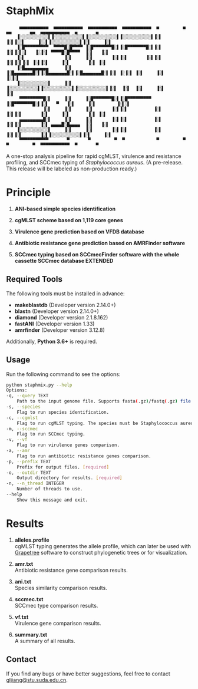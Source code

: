 # StaphMix

         ▄▄▄▄▄▄▄▄▄▄▄  ▄▄▄▄▄▄▄▄▄▄▄  ▄▄▄▄▄▄▄▄▄▄▄  ▄▄▄▄▄▄▄▄▄▄▄  ▄         ▄  ▄▄       ▄▄  ▄▄▄▄▄▄▄▄▄▄▄  ▄       ▄
        ▐░░░░░░░░░░░▌▐░░░░░░░░░░░▌▐░░░░░░░░░░░▌▐░░░░░░░░░░░▌▐░▌       ▐░▌▐░░▌     ▐░░▌▐░░░░░░░░░░░▌▐░▌     ▐░▌ 
        ▐░█▀▀▀▀▀▀▀▀▀  ▀▀▀▀█░█▀▀▀▀ ▐░█▀▀▀▀▀▀▀█░▌▐░█▀▀▀▀▀▀▀█░▌▐░▌       ▐░▌▐░▌░▌   ▐░▐░▌ ▀▀▀▀█░█▀▀▀▀  ▐░▌   ▐░▌ 
        ▐░▌               ▐░▌     ▐░▌       ▐░▌▐░▌       ▐░▌▐░▌       ▐░▌▐░▌▐░▌ ▐░▌▐░▌     ▐░▌       ▐░▌ ▐░▌ 
        ▐░█▄▄▄▄▄▄▄▄▄      ▐░▌     ▐░█▄▄▄▄▄▄▄█░▌▐░█▄▄▄▄▄▄▄█░▌▐░█▄▄▄▄▄▄▄█░▌▐░▌ ▐░▐░▌ ▐░▌     ▐░▌        ▐░▐░▌ 
        ▐░░░░░░░░░░░▌     ▐░▌     ▐░░░░░░░░░░░▌▐░░░░░░░░░░░▌▐░░░░░░░░░░░▌▐░▌  ▐░▌  ▐░▌     ▐░▌         ▐░▌ 
         ▀▀▀▀▀▀▀▀▀█░▌     ▐░▌     ▐░█▀▀▀▀▀▀▀█░▌▐░█▀▀▀▀▀▀▀▀▀ ▐░█▀▀▀▀▀▀▀█░▌▐░▌   ▀   ▐░▌     ▐░▌        ▐░▌░▌ 
                  ▐░▌     ▐░▌     ▐░▌       ▐░▌▐░▌          ▐░▌       ▐░▌▐░▌       ▐░▌     ▐░▌       ▐░▌ ▐░▌ 
         ▄▄▄▄▄▄▄▄▄█░▌     ▐░▌     ▐░▌       ▐░▌▐░▌          ▐░▌       ▐░▌▐░▌       ▐░▌ ▄▄▄▄█░█▄▄▄▄  ▐░▌   ▐░▌ 
        ▐░░░░░░░░░░░▌     ▐░▌     ▐░▌       ▐░▌▐░▌          ▐░▌       ▐░▌▐░▌       ▐░▌▐░░░░░░░░░░░▌▐░▌     ▐░▌ 
         ▀▀▀▀▀▀▀▀▀▀▀       ▀       ▀         ▀  ▀            ▀         ▀  ▀         ▀  ▀▀▀▀▀▀▀▀▀▀▀  ▀       ▀ 
A one-stop analysis pipeline for rapid cgMLST, virulence and resistance profiling, and SCCmec typing of *Staphylococcus aureus*.
(A pre-release. This release will be labeled as non-production ready.)

# **Principle**

1. **ANI-based simple species identification**  

2. **cgMLST scheme based on 1,119 core genes**  

3. **Virulence gene prediction based on VFDB database**  

4. **Antibiotic resistance gene prediction based on AMRFinder software**  

5. **SCCmec typing based on SCCmecFinder software with the whole cassette SCCmec database EXTENDED**  

## Required Tools

The following tools must be installed in advance:

- **makeblastdb** (Developer version 2.14.0+)
- **blastn** (Developer version 2.14.0+)
- **diamond** (Developer version 2.1.8.162)
- **fastANI** (Developer version 1.33)
- **amrfinder** (Developer version 3.12.8)

 Additionally, **Python 3.6+** is required.

## Usage

Run the following command to see the options:

```bash
python staphmix.py --help
Options:
-q, --query TEXT
    Path to the input genome file. Supports fasta(.gz)/fastq(.gz) file format. [required]
-s, --species
    Flag to run species identification.
-c, --cgmlst
    Flag to run cgMLST typing. The species must be Staphylococcus aureus.
-m, --sccmec
    Flag to run SCCmec typing.
-v, --vf
    Flag to run virulence genes comparison.
-a, --amr
    Flag to run antibiotic resistance genes comparison.
-p, --prefix TEXT
    Prefix for output files. [required]
-o, --outdir TEXT
    Output directory for results. [required]
-n, --n_thread INTEGER
    Number of threads to use.
--help
    Show this message and exit.
```
# **Results**

1. **alleles.profile**  
   cgMLST typing generates the allele profile, which can later be used with [Grapetree](https://achtman-lab.github.io/GrapeTree/MSTree_holder.html)
 software to construct phylogenetic trees or for visualization.

2. **amr.txt**  
   Antibiotic resistance gene comparison results.

3. **ani.txt**  
   Species similarity comparison results.

4. **sccmec.txt**  
   SCCmec type comparison results.

5. **vf.txt**  
   Virulence gene comparison results.

6. **summary.txt**  
   A summary of all results.

## Contact

If you find any bugs or have better suggestions, feel free to contact [gljiang@stu.suda.edu.cn](mailto:gljiang@stu.suda.edu.cn).
